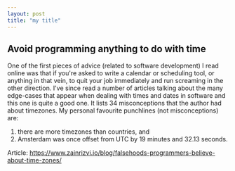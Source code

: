 ```yaml
---
layout: post
title: "my title"
---
```


## Avoid programming anything to do with time

One of the first pieces of advice (related to software development) I read online was that if you're asked to write a calendar or scheduling tool, or anything in that vein, to quit your job immediately and run screaming in the other direction. I've since read a number of articles talking about the many edge-cases that appear when dealing with times and dates in software and this one is quite a good one. It lists 34 misconceptions that the author had about timezones. My personal favourite punchlines (not misconceptions) are:

1. there are more timezones than countries, and
2. Amsterdam was once offset from UTC by 19 minutes and 32.13 seconds.

Article: <https://www.zainrizvi.io/blog/falsehoods-programmers-believe-about-time-zones/>
